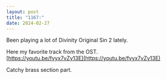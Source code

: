 ```yaml
---
layout: post
title: "1167:"
date: 2024-02-27
---
```


Been playing a lot of Divinity Original Sin 2 lately.

Here my favorite track from the OST.  
[https://youtu.be/fvyx7vZy13E](https://youtu.be/fvyx7vZy13E)

Catchy brass section part.
